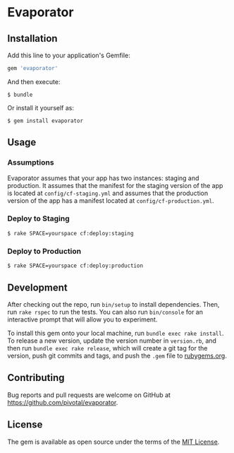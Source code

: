 # Evaporator

<insert funny image>

## Installation

Add this line to your application's Gemfile:

```ruby
gem 'evaporator'
```

And then execute:

    $ bundle

Or install it yourself as:

    $ gem install evaporator

## Usage

### Assumptions
Evaporator assumes that your app has two instances: staging and production. It assumes
that the manifest for the staging version of the app is located at `config/cf-staging.yml` and
assumes that the production version of the app has a manifest located at `config/cf-production.yml`.

### Deploy to Staging

    $ rake SPACE=yourspace cf:deploy:staging

### Deploy to Production

    $ rake SPACE=yourspace cf:deploy:production

## Development

After checking out the repo, run `bin/setup` to install dependencies. Then, run `rake rspec` to run the tests. You can also run `bin/console` for an interactive prompt that will allow you to experiment.

To install this gem onto your local machine, run `bundle exec rake install`. To release a new version, update the version number in `version.rb`, and then run `bundle exec rake release`, which will create a git tag for the version, push git commits and tags, and push the `.gem` file to [rubygems.org](https://rubygems.org).

## Contributing

Bug reports and pull requests are welcome on GitHub at https://github.com/pivotal/evaporator.


## License

The gem is available as open source under the terms of the [MIT License](http://opensource.org/licenses/MIT).
